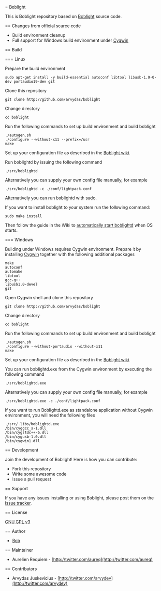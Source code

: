 = Boblight

This is Boblight repository based on [Boblight](https://code.google.com/p/boblight/) source code. 


== Changes from official source code

* Build environment cleanup
* Full support for Windows build environment under [Cygwin](https://www.cygwin.com/)

== Build

=== Linux

Prepare the build environment

	sudo apt-get install -y build-essential autoconf libtool libusb-1.0-0-dev portaudio19-dev git 

Clone this repository

	git clone http://github.com/arvydas/boblight

Change directory

    cd boblight
	
Run the following commands to set up build environment and build boblight

	./autogen.sh
	./configure --without-x11 --prefix=/usr
	make
	
Set up your configuration file as described in the [Boblight wiki](https://code.google.com/p/boblight/wiki/boblightconf). 

Run boblightd by issuing the following command

	./src/boblightd

Alternatively you can supply your own config file manually, for example

	./src/boblightd -c ./conf/lightpack.conf

Alternatively you can run boblightd with sudo.

If you want to install boblight to your system run the following command:

	sudo make install

Then follow the guide in the Wiki to [automatically start boblightd](https://github.com/arvydas/boblight/wiki/Automatically-starting-boblightd-on-Linux) when OS starts.

=== Windows

Building under Windows requires Cygwin environment. Prepare it by installing [Cygwin](https://www.cygwin.com/) together with the following additional packages

	make
	autoconf
	automake
	libtool
	gcc-g++
	libusb1.0-devel
	git

Open Cygwin shell and clone this repository

	git clone http://github.com/arvydas/boblight

Change directory

    cd boblight
	
Run the following commands to set up build environment and build boblight

	./autogen.sh
	./configure --without-portaudio --without-x11
	make

Set up your configuration file as described in the [Boblight wiki](https://code.google.com/p/boblight/wiki/boblightconf). 

You can run boblightd.exe from the Cygwin environment by executing the following command

	./src/boblightd.exe

Alternatively you can supply your own config file manually, for example

	./src/boblightd.exe -c ./conf/lightpack.conf

If you want to run Boblightd.exe as standalone application without Cygwin environment, you will need the following files

	./src/.libs/boblightd.exe
	/bin/cyggcc_s-1.dll
	/bin/cygstdc++-6.dll
	/bin/cygusb-1.0.dll
	/bin/cygwin1.dll

== Development

Join the development of Boblight! Here is how you can contribute:

* Fork this repository
* Write some awesome code
* Issue a pull request

== Support

If you have any issues installing or using Boblight, please post them on the [issue tracker](https://github.com/aureq/boblight/issues).

== License

[GNU GPL v3](http://www.gnu.org/licenses/gpl.html)
           
== Author

* [Bob](https://code.google.com/u/105397595332940693856/)

== Maintainer

* Aurelien Requiem - [http://twitter.com/aureq](http://twitter.com/aureq)

== Contributors

* Arvydas Juskevicius - [http://twitter.com/arvydev](http://twitter.com/arvydev)
